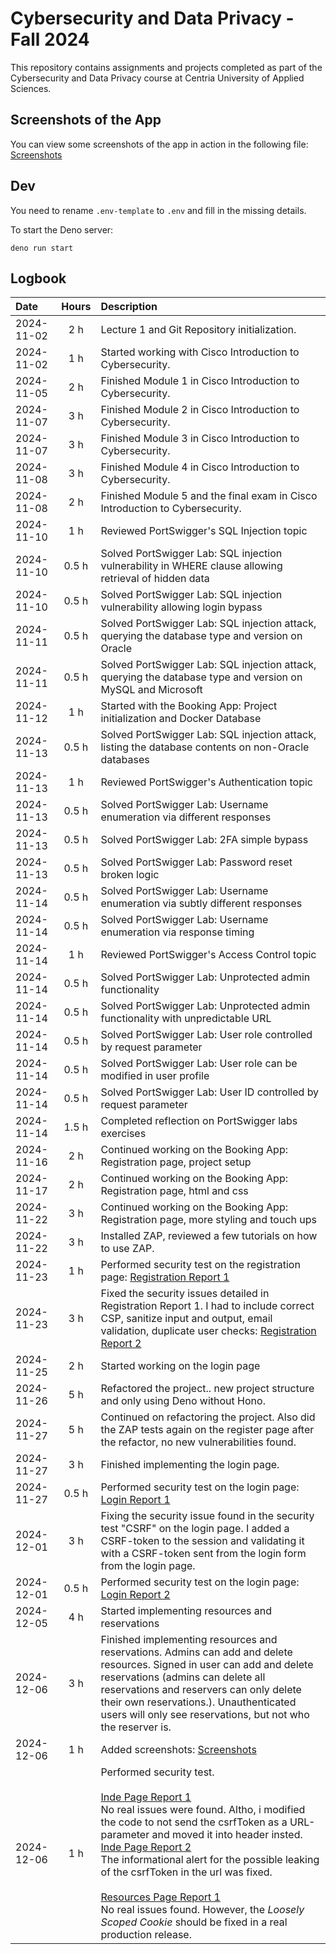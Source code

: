 # Cybersecurity and Data Privacy - Fall 2024

This repository contains assignments and projects completed as part of the Cybersecurity and Data Privacy course at Centria University of Applied Sciences.

## Screenshots of the App

You can view some screenshots of the app in action in the following file:
[Screenshots](assets/screenshots.md)

## Dev

You need to rename `.env-template` to `.env` and fill in the missing details.

To start the Deno server:

```
deno run start
```

## Logbook

| **Date**   | **Hours** | **Description**                                           |
| :---       | :---:     | :---                                                      |
| 2024-11-02 | 2 h       | Lecture 1 and Git Repository initialization.              |
| 2024-11-02 | 1 h       | Started working with Cisco Introduction to Cybersecurity. |
| 2024-11-05 | 2 h       | Finished Module 1 in Cisco Introduction to Cybersecurity. |
| 2024-11-07 | 3 h       | Finished Module 2 in Cisco Introduction to Cybersecurity. |
| 2024-11-07 | 3 h       | Finished Module 3 in Cisco Introduction to Cybersecurity. |
| 2024-11-08 | 3 h       | Finished Module 4 in Cisco Introduction to Cybersecurity. |
| 2024-11-08 | 2 h       | Finished Module 5 and the final exam in Cisco Introduction to Cybersecurity. |
| 2024-11-10 | 1 h       | Reviewed PortSwigger's SQL Injection topic |
| 2024-11-10 | 0.5 h     | Solved PortSwigger Lab: SQL injection vulnerability in WHERE clause allowing retrieval of hidden data |
| 2024-11-10 | 0.5 h     | Solved PortSwigger Lab: SQL injection vulnerability allowing login bypass |
| 2024-11-11 | 0.5 h     | Solved PortSwigger Lab: SQL injection attack, querying the database type and version on Oracle |
| 2024-11-11 | 0.5 h     | Solved PortSwigger Lab: SQL injection attack, querying the database type and version on MySQL and Microsoft |
| 2024-11-12 | 1 h       | Started with the Booking App: Project initialization and Docker Database |
| 2024-11-13 | 0.5 h     | Solved PortSwigger Lab: SQL injection attack, listing the database contents on non-Oracle databases |
| 2024-11-13 | 1 h       | Reviewed PortSwigger's Authentication topic |
| 2024-11-13 | 0.5 h     | Solved PortSwigger Lab: Username enumeration via different responses |
| 2024-11-13 | 0.5 h     | Solved PortSwigger Lab: 2FA simple bypass |
| 2024-11-13 | 0.5 h     | Solved PortSwigger Lab: Password reset broken logic |
| 2024-11-14 | 0.5 h     | Solved PortSwigger Lab: Username enumeration via subtly different responses |
| 2024-11-14 | 0.5 h     | Solved PortSwigger Lab: Username enumeration via response timing |
| 2024-11-14 | 1 h       | Reviewed PortSwigger's Access Control topic|
| 2024-11-14 | 0.5 h     | Solved PortSwigger Lab: Unprotected admin functionality|
| 2024-11-14 | 0.5 h     | Solved PortSwigger Lab: Unprotected admin functionality with unpredictable URL|
| 2024-11-14 | 0.5 h     | Solved PortSwigger Lab: User role controlled by request parameter |
| 2024-11-14 | 0.5 h     | Solved PortSwigger Lab: User role can be modified in user profile |
| 2024-11-14 | 0.5 h     | Solved PortSwigger Lab: User ID controlled by request parameter |
| 2024-11-14 | 1.5 h     | Completed reflection on PortSwigger labs exercises |
| 2024-11-16 | 2 h       | Continued working on the Booking App: Registration page, project setup |
| 2024-11-17 | 2 h       | Continued working on the Booking App: Registration page, html and css |
| 2024-11-22 | 3 h       | Continued working on the Booking App: Registration page, more styling and touch ups |
| 2024-11-22 | 3 h       | Installed ZAP, reviewed a few tutorials on how to use ZAP. |
| 2024-11-23 | 1 h       | Performed security test on the registration page: [Registration Report 1](assets/tests/security-test-registration-page-1.md) |
| 2024-11-23 | 3 h       | Fixed the security issues detailed in Registration Report 1. I had to include correct CSP, sanitize input and output, email validation, duplicate user checks: [Registration Report 2](assets/tests/security-test-registration-page-2.md) |
| 2024-11-25 | 2 h       | Started working on the login page |
| 2024-11-26 | 5 h       | Refactored the project.. new project structure and only using Deno without Hono. |
| 2024-11-27 | 5 h       | Continued on refactoring the project. Also did the ZAP tests again on the register page after the refactor, no new vulnerabilities found. |
| 2024-11-27 | 3 h       | Finished implementing the login page. |
| 2024-11-27 | 0.5 h     | Performed security test on the login page: [Login Report 1](assets/tests/security-test-login-page-1.md) |
| 2024-12-01 | 3 h       | Fixing the security issue found in the security test "CSRF" on the login page. I added a CSRF-token to the session and validating it with a CSRF-token sent from the login form from the login page. |
| 2024-12-01 | 0.5 h     | Performed security test on the login page: [Login Report 2](assets/tests/security-test-login-page-2.md) |
| 2024-12-05 | 4 h       | Started implementing resources and reservations |
| 2024-12-06 | 3 h       | Finished implementing resources and reservations. Admins can add and delete resources. Signed in user can add and delete reservations (admins can delete all reservations and reservers can only delete their own reservations.). Unauthenticated users will only see reservations, but not who the reserver is. |
| 2024-12-06 | 1 h       | Added screenshots: [Screenshots](assets/screenshots.md) |
| 2024-12-06 | 1 h       | Performed security test.<br><br>[Inde Page Report 1](assets/tests/security-test-index-page-1.md)<br>No real issues were found. Altho, i modified the code to not send the csrfToken as a URL-parameter and moved it into header insted.<br>[Inde Page Report 2](assets/tests/security-test-index-page-2.md)<br>The informational alert for the possible leaking of the csrfToken in the url was fixed.<br><br>[Resources Page Report 1](assets/tests/security-test-resources-page-1.md)<br>No real issues found. However, the *Loosely Scoped Cookie* should be fixed in a real production release. |
